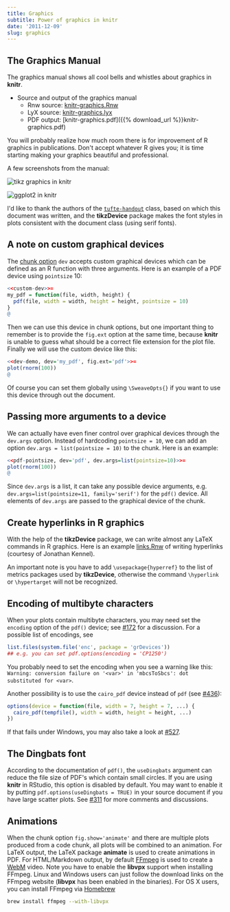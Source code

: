 ```yaml
---
title: Graphics
subtitle: Power of graphics in knitr
date: '2011-12-09'
slug: graphics
---
```


## The Graphics Manual

The graphics manual shows all cool bells and whistles about graphics in **knitr**.

- Source and output of the graphics manual
  - Rnw source: [knitr-graphics.Rnw](https://github.com/yihui/knitr/blob/master/inst/examples/knitr-graphics.Rnw)
  - LyX source: [knitr-graphics.lyx](https://github.com/yihui/knitr/blob/master/inst/examples/knitr-graphics.lyx)
  - PDF output: [knitr-graphics.pdf]({{% download_url %}}knitr-graphics.pdf)

You will probably realize how much room there is for improvement of R graphics in publications. Don't accept whatever R gives you; it is time starting making your graphics beautiful and professional.

A few screenshots from the manual:

![tikz graphics in knitr](https://db.yihui.name/imgur/HCkka.png)

![ggplot2 in knitr](https://db.yihui.name/imgur/BTEiu.png)

I'd like to thank the authors of the [`tufte-handout`](http://code.google.com/p/tufte-latex/) class, based on which this document was written, and the **tikzDevice** package makes the font styles in plots consistent with the document class (using serif fonts).

## A note on custom graphical devices

The [chunk option](../../options/) `dev` accepts custom graphical devices which can be defined as an R function with three arguments. Here is an example of a PDF device using `pointsize` 10:

```r 
<<custom-dev>>=
my_pdf = function(file, width, height) {
  pdf(file, width = width, height = height, pointsize = 10)
}
@
```

Then we can use this device in chunk options, but one important thing to remember is to provide the `fig.ext` option at the same time, because **knitr** is unable to guess what should be a correct file extension for the plot file. Finally we will use the custom device like this:

```r 
<<dev-demo, dev='my_pdf', fig.ext='pdf'>>=
plot(rnorm(100))
@
```

Of course you can set them globally using `\SweaveOpts{}` if you want to use this device through out the document.

## Passing more arguments to a device

We can actually have even finer control over graphical devices through the `dev.args` option. Instead of hardcoding `pointsize = 10`, we can add an option `dev.args = list(pointsize = 10)` to the chunk. Here is an example:

```r 
<<pdf-pointsize, dev='pdf', dev.args=list(pointsize=10)>>=
plot(rnorm(100))
@
```

Since `dev.args` is a list, it can take any possible device arguments, e.g. `dev.args=list(pointsize=11, family='serif')` for the `pdf()` device. All elements of `dev.args` are passed to the graphical device of the chunk.

## Create hyperlinks in R graphics

With the help of the **tikzDevice** package, we can write almost any LaTeX commands in R graphics. Here is an example [links.Rnw](https://gist.github.com/1937313) of writing hyperlinks (courtesy of Jonathan Kennel).

An important note is you have to add `\usepackage{hyperref}` to the list of metrics packages used by **tikzDevice**, otherwise the command `\hyperlink` or `\hypertarget` will not be recognized.

## Encoding of multibyte characters

When your plots contain multibyte characters, you may need set the `encoding` option of the `pdf()` device; see [#172](https://github.com/yihui/knitr/issues/172) for a discussion. For a possible list of encodings, see

```r 
list.files(system.file('enc', package = 'grDevices'))
## e.g. you can set pdf.options(encoding = 'CP1250')
```

You probably need to set the encoding when you see a warning like this: `Warning: conversion failure on '<var>' in 'mbcsToSbcs': dot substituted for <var>`.

Another possibility is to use the `cairo_pdf` device instead of `pdf` (see [#436](https://github.com/yihui/knitr/issues/436)):

```r 
options(device = function(file, width = 7, height = 7, ...) {
  cairo_pdf(tempfile(), width = width, height = height, ...)
})
```

If that fails under Windows, you may also take a look at [#527](https://github.com/yihui/knitr/issues/527).

## The Dingbats font

According to the documentation of `pdf()`, the `useDingbats` argument can reduce the file size of PDF's which contain small circles. If you are using **knitr** in RStudio, this option is disabled by default. You may want to enable it by putting `pdf.options(useDingbats = TRUE)` in your source document if you have large scatter plots. See [#311](https://github.com/yihui/knitr/issues/311) for more comments and discussions.

## Animations

When the chunk option `fig.show='animate'` and there are multiple plots produced from a code chunk, all plots will be combined to an animation. For LaTeX output, the LaTeX package **animate** is used to create animations in PDF. For HTML/Markdown output, by default [FFmpeg](http://ffmpeg.org) is used to create a [WebM](http://www.webmproject.org) video. Note you have to enable the **libvpx** support when installing FFmpeg. Linux and Windows users can just follow the download links on the FFmpeg website (**libvpx** has been enabled in the binaries). For OS X users, you can install FFmpeg via [Homebrew](http://brew.sh)

```bash
brew install ffmpeg --with-libvpx
```
